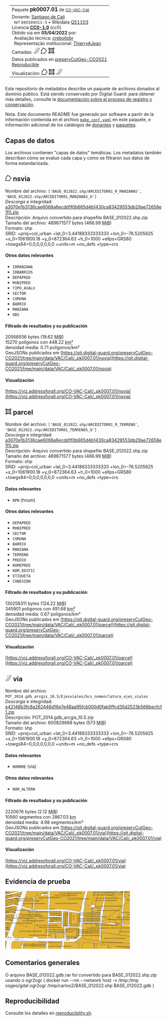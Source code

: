<aside>
<table align="right" style="padding: 1em">
<tr><td>Paquete <big><b>pk0007.01</b></big> de <small><a target="_afacodes" title="Jurisdicción" href="https://afa.codes/CO-VAC-Cali">CO-VAC-Cali</a></small>
</td></tr>
<tr><td>
Donante: <a rel="external" target="_doador" href="https://www.cali.gov.co">Santiago de Cali</a>
<br/>&nbsp; <small>NIT 890399011-3</small> • Wikidata <a rel="external" target="_doador" title="Enlace del descriptor Wikidata del donante" href="https://www.wikidata.org/wiki/Q51103">Q51103</a></small><br/>
Licencia <a rel="external" target="_doador" href="https://creativecommons.org/publicdomain/zero/1.0/"><b>CC0-1.0</b></a> (cc0)<br/>
Obtido via <i></i> em <b>05/04/2022</b> por:
<br/>&nbsp; Avaliação técnica: <a rel="external" target="_gitPerson" title="Usuario de Git" href="https://github.com/crebollobr">crebollobr</a>
<br/>&nbsp; Representação institucional: <a rel="external" target="_gitPerson" title="Usuario de" href="https://github.com/ThierryAJean">ThierryAJean</a><br/>
</td></tr>
<tr><td>Camadas: <a title="via" href="#-via"><img src="https://raw.githubusercontent.com/digital-guard/preserv/main/docs/assets/layerIcon-via.png" alt="via" width="20"/></a> <a title="nsvia" href="#-nsvia"><img src="https://raw.githubusercontent.com/digital-guard/preserv/main/docs/assets/layerIcon-nsvia.png" alt="nsvia" width="20"/></a> <a title="parcel" href="#-parcel"><img src="https://raw.githubusercontent.com/digital-guard/preserv/main/docs/assets/layerIcon-parcel.png" alt="parcel" width="20"/></a> </td></tr>
<tr><td>Datos publicados en <a href="https://git.digital-guard.org/preservCutGeo-CO2021/tree/main/data/VAC/Cali/_pk0007.01">preservCutGeo-CO2021</a><br/><a href="#reproducibilidad">Reproducible</a></td></tr>
<tr><td>Visualización: <a title="nsvia" href="https://viz.addressforall.org/CO-VAC-Cali/_pk0007.01/nsvia"><img src="https://raw.githubusercontent.com/digital-guard/preserv/main/docs/assets/layerIcon-nsvia.png" alt="nsvia" width="20"/></a> <a title="parcel" href="https://viz.addressforall.org/CO-VAC-Cali/_pk0007.01/parcel"><img src="https://raw.githubusercontent.com/digital-guard/preserv/main/docs/assets/layerIcon-parcel.png" alt="parcel" width="20"/></a> <a title="via" href="https://viz.addressforall.org/CO-VAC-Cali/_pk0007.01/via"><img src="https://raw.githubusercontent.com/digital-guard/preserv/main/docs/assets/layerIcon-via.png" alt="via" width="20"/></a> </td></tr>
</table>
</aside>

<section>

Este repositorio de metadatos describe un paquete de archivos donados al dominio público. Está siendo conservado por Digital Guard: para obtener más detalles, consulte la [documentación sobre el proceso de registro y conservación](https://wiki.addressforall.org/doc/Documentação_Digital-guard).

Nota. Este documento README fue generado por software a partir de la información contenida en el archivo [`make_conf.yaml`](https://git.digital-guard.org/preserv-CO/blob/main/data/VAC/Cali/_pk0007.01/make_conf.yaml) en este paquete, e información adicional de los catálogos de [donantes](https://git.digital-guard.org/preserv-BR/blob/main/data/donor.csv) y [paquetes](https://git.digital-guard.org/preserv-BR/blob/main/data/donatedPack.csv).

# Capas de datos

Los archivos contienen "capas de datos" temáticas. Los metadatos también describen cómo se evaluó cada capa y cómo se filtraron sus datos de forma estandarizada.

## <img src="https://raw.githubusercontent.com/digital-guard/preserv/main/docs/assets/layerIcon-nsvia.png" alt="nsvia" width="20"/> nsvia

Nombre del archivo: `['BASE_012022.shp/ARCEDITOR01_R_MANZANAS', 'BASE_012022.shp/ARCEDITOR01_MANZANAS_U']`<br/>*Descarga* e integridad: [a3070e1b3136cae6068a6ecdd1f0b665d4b1430ca83429553db29ae72658e1f0.zip](https://dl.digital-guard.org/a3070e1b3136cae6068a6ecdd1f0b665d4b1430ca83429553db29ae72658e1f0.zip)<br/>Descripción: Arquivo convertido para shapefile BASE_012022.shp.zip<br/>Tamaño del archivo: 489671577 bytes (466.99 <abbr title="mebibyte">MiB</abbr>)<br/>Formato: shp<br/>SRID: +proj=col_urban +lat_0=3.44188333333333 +lon_0=-76.5205625 +x_0=1061900.18 +y_0=872364.63 +h_0=1000 +ellps=GRS80 +towgs84=0,0,0,0,0,0,0 +units=m +no_defs +type=crs

#### Otros datos relevantes
* `IDMANZANA`
* `IDBARRIOS`
* `DEPAPRED`
* `MUNIPRED`
* `TIPO_AVALU`
* `SECTOR`
* `COMUNA`
* `BARRIO`
* `MANZANA`
* `OBS`

#### Filtrado de resultados y su publicación
20568936 bytes (19.62 <abbr title="mebibyte">MiB</abbr>)<br/>15270 polígonos con 448.22 <abbr title="quilômetros quadrados">km²</abbr><br/>densidad media: 0.71 polígonos/km²<br/>GeoJSONs publicados em [https://git.digital-guard.org/preservCutGeo-CO2021/tree/main/data/VAC/Cali/_pk0007.01/nsvia](https://git.digital-guard.org/preservCutGeo-CO2021/tree/main/data/VAC/Cali/_pk0007.01/nsvia)

#### Visualización
[https://viz.addressforall.org/CO-VAC-Cali/_pk0007.01/nsvia](https://viz.addressforall.org/CO-VAC-Cali/_pk0007.01/nsvia)
## <img src="https://raw.githubusercontent.com/digital-guard/preserv/main/docs/assets/layerIcon-parcel.png" alt="parcel" width="20"/> parcel

Nombre del archivo: `['BASE_012022.shp/ARCEDITOR01_R_TERRENO', 'BASE_012022.shp/ARCEDITOR01_TERRENOS_U']`<br/>*Descarga* e integridad: [a3070e1b3136cae6068a6ecdd1f0b665d4b1430ca83429553db29ae72658e1f0.zip](https://dl.digital-guard.org/a3070e1b3136cae6068a6ecdd1f0b665d4b1430ca83429553db29ae72658e1f0.zip)<br/>Descripción: Arquivo convertido para shapefile BASE_012022.shp.zip<br/>Tamaño del archivo: 489671577 bytes (466.99 <abbr title="mebibyte">MiB</abbr>)<br/>Formato: shp<br/>SRID: +proj=col_urban +lat_0=3.44188333333333 +lon_0=-76.5205625 +x_0=1061900.18 +y_0=872364.63 +h_0=1000 +ellps=GRS80 +towgs84=0,0,0,0,0,0,0 +units=m +no_defs +type=crs

#### Datos relevantes
* `NPN` (hnum)

#### Otros datos relevantes
* `DEPAPRED`
* `MUNIPRED`
* `SECTOR`
* `COMUNA`
* `BARRIO`
* `MANZANA`
* `TERRENO`
* `PREDIO`
* `NUMEPRED`
* `NOM_EDIFIC`
* `ETIQUETA`
* `CONEXION`

#### Filtrado de resultados y su publicación
130258311 bytes (124.22 <abbr title="mebibyte">MiB</abbr>)<br/>345901 polígonos con 491.68 <abbr title="quilômetros quadrados">km²</abbr><br/>densidad media: 0.67 polígonos/km²<br/>GeoJSONs publicados em [https://git.digital-guard.org/preservCutGeo-CO2021/tree/main/data/VAC/Cali/_pk0007.01/parcel](https://git.digital-guard.org/preservCutGeo-CO2021/tree/main/data/VAC/Cali/_pk0007.01/parcel)

#### Visualización
[https://viz.addressforall.org/CO-VAC-Cali/_pk0007.01/parcel](https://viz.addressforall.org/CO-VAC-Cali/_pk0007.01/parcel)
## <img src="https://raw.githubusercontent.com/digital-guard/preserv/main/docs/assets/layerIcon-via.png" alt="via" width="20"/> via

Nombre del archivo: `POT_2014.gdb_arcgis_10.5/Ejesviales/bcs_nomenclatura_ejes_viales`<br/>*Descarga* e integridad: [e42148b3fc8a262446d16e7e48aa95fcb000d0fab0ffcd35d2523b566becfcf1.zip](https://dl.digital-guard.org/e42148b3fc8a262446d16e7e48aa95fcb000d0fab0ffcd35d2523b566becfcf1.zip)<br/>Descripción: POT_2014.gdb_arcgis_10.5.zip<br/>Tamaño del archivo: 600829688 bytes (573 <abbr title="mebibyte">MiB</abbr>)<br/>Formato: shp<br/>SRID: +proj=col_urban +lat_0=3.44188333333333 +lon_0=-76.5205625 +x_0=1061900.18 +y_0=872364.63 +h_0=1000 +ellps=GRS80 +towgs84=0,0,0,0,0,0,0 +units=m +no_defs +type=crs

#### Datos relevantes
* `NOMBRE` (via)

#### Otros datos relevantes
* `NOM_ALTERN`

#### Filtrado de resultados y su publicación
2220676 bytes (2.12 <abbr title="mebibyte">MiB</abbr>)<br/>10560 segmentos con 2867.03 <abbr title="quilômetros">km</abbr><br/>densidad media: 4.98 segmentos/km²<br/>GeoJSONs publicados em [https://git.digital-guard.org/preservCutGeo-CO2021/tree/main/data/VAC/Cali/_pk0007.01/via](https://git.digital-guard.org/preservCutGeo-CO2021/tree/main/data/VAC/Cali/_pk0007.01/via)

#### Visualización
[https://viz.addressforall.org/CO-VAC-Cali/_pk0007.01/via](https://viz.addressforall.org/CO-VAC-Cali/_pk0007.01/via)

# Evidencia de prueba
<img src="evidencia.png" width="400"/>

# Comentarios generales
O arquivo BASE_012022.gdb.rar foi convertido para BASE_012022.shp.zip usando o ogr2ogr ( docker run --rm --network host -v /tmp:/tmp osgeo/gdal ogr2ogr /tmp/carlos2/BASE_012022.shp BASE_012022.gdb )

</section>
<section>

# Reproducibilidad

Consulte los detalles en [reproducibility.sh](https://git.digital-guard.org/preserv-CO/blob/main/data/VAC/Cali/_pk0007.01/reproducibility.sh).

</section>

